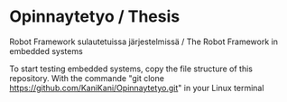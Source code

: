 # Opinnaytetyo / Thesis
Robot Framework sulautetuissa järjestelmissä / The Robot Framework in embedded systems

To start testing embedded systems, copy the file structure of this repository. With the commande "git clone https://github.com/KaniKani/Opinnaytetyo.git" in your Linux terminal


